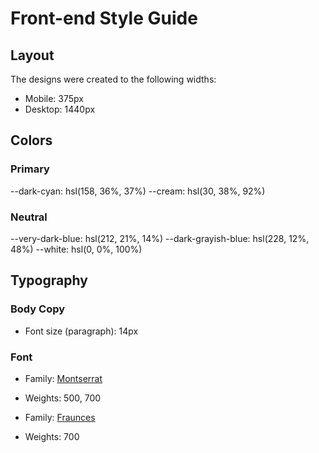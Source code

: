 # Front-end Style Guide

## Layout

The designs were created to the following widths:

- Mobile: 375px
- Desktop: 1440px

## Colors

### Primary

--dark-cyan: hsl(158, 36%, 37%)
--cream: hsl(30, 38%, 92%)

### Neutral

--very-dark-blue: hsl(212, 21%, 14%)
--dark-grayish-blue: hsl(228, 12%, 48%)
--white: hsl(0, 0%, 100%)

## Typography

### Body Copy

- Font size (paragraph): 14px

### Font

- Family: [Montserrat](https://fonts.google.com/specimen/Montserrat)
- Weights: 500, 700

- Family: [Fraunces](https://fonts.google.com/specimen/Fraunces)
- Weights: 700
